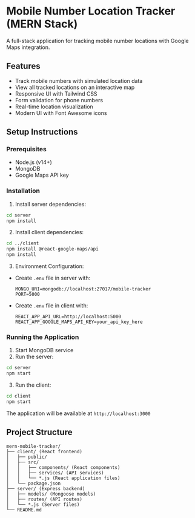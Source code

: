 # Mobile Number Location Tracker (MERN Stack)

A full-stack application for tracking mobile number locations with Google Maps integration.

## Features
- Track mobile numbers with simulated location data
- View all tracked locations on an interactive map
- Responsive UI with Tailwind CSS
- Form validation for phone numbers
- Real-time location visualization
- Modern UI with Font Awesome icons

## Setup Instructions

### Prerequisites
- Node.js (v14+)
- MongoDB
- Google Maps API key

### Installation
1. Install server dependencies:
```bash
cd server
npm install
```

2. Install client dependencies:
```bash
cd ../client
npm install @react-google-maps/api
npm install
```

3. Environment Configuration:
- Create `.env` file in server with:
  ```
  MONGO_URI=mongodb://localhost:27017/mobile-tracker
  PORT=5000
  ```
- Create `.env` file in client with:
  ```
  REACT_APP_API_URL=http://localhost:5000
  REACT_APP_GOOGLE_MAPS_API_KEY=your_api_key_here
  ```

### Running the Application
1. Start MongoDB service
2. Run the server:
```bash
cd server
npm start
```

3. Run the client:
```bash
cd client
npm start
```

The application will be available at `http://localhost:3000`

## Project Structure
```
mern-mobile-tracker/
├── client/ (React frontend)
│   ├── public/
│   ├── src/
│   │   ├── components/ (React components)
│   │   ├── services/ (API services)
│   │   └── *.js (React application files)
│   └── package.json
├── server/ (Express backend)
│   ├── models/ (Mongoose models)
│   ├── routes/ (API routes)
│   └── *.js (Server files)
└── README.md